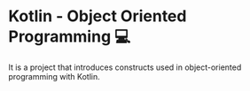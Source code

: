 # Kotlin - Object Oriented Programming 💻

It is a project that introduces constructs used in object-oriented programming with Kotlin.

